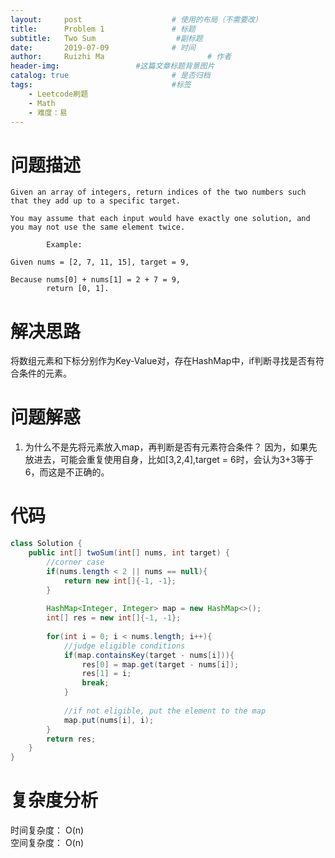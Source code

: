 ```yaml
---
layout:     post   				    # 使用的布局（不需要改）
title:      Problem 1 				# 标题 
subtitle:   Two Sum                  #副标题
date:       2019-07-09 				# 时间
author:     Ruizhi Ma 						# 作者
header-img:              	#这篇文章标题背景图片
catalog: true 						# 是否归档
tags:								#标签
    - Leetcode刷题
    - Math
    - 难度：易
---
```


# 问题描述
    Given an array of integers, return indices of the two numbers such that they add up to a specific target.

    You may assume that each input would have exactly one solution, and you may not use the same element twice.

            Example:

    Given nums = [2, 7, 11, 15], target = 9,

    Because nums[0] + nums[1] = 2 + 7 = 9,
            return [0, 1].

# 解决思路
将数组元素和下标分别作为Key-Value对，存在HashMap中，if判断寻找是否有符合条件的元素。

# 问题解惑
1. 为什么不是先将元素放入map，再判断是否有元素符合条件？
因为，如果先放进去，可能会重复使用自身，比如[3,2,4],target = 6时，会认为3+3等于6，而这是不正确的。

# 代码
```java
class Solution {
    public int[] twoSum(int[] nums, int target) {
        //corner case
        if(nums.length < 2 || nums == null){
            return new int[]{-1, -1};
        }
        
        HashMap<Integer, Integer> map = new HashMap<>();
        int[] res = new int[]{-1, -1};
        
        for(int i = 0; i < nums.length; i++){
            //judge eligible conditions
            if(map.containsKey(target - nums[i])){
                res[0] = map.get(target - nums[i]);
                res[1] = i;
                break;
            }
            
            //if not eligible, put the element to the map
            map.put(nums[i], i);
        }
        return res;
    }
}
```
# 复杂度分析
时间复杂度： O(n)  
空间复杂度： O(n)  
